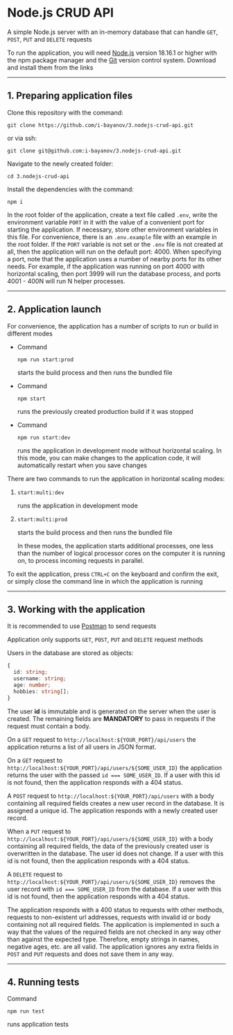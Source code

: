 # Node.js CRUD API

A simple Node.js server with an in-memory database that can handle `GET`, `POST`, `PUT` and `DELETE` requests

To run the application, you will need [Node.js](https://nodejs.org/en/download/) version 18.16.1 or higher with the npm package manager and the [Git](https://git-scm.com/downloads) version control system. Download and install them from the links

---

## 1. Preparing application files

Clone this repository with the command:

```
git clone https://github.com/i-bayanov/3.nodejs-crud-api.git
```

or via ssh:

```
git clone git@github.com:i-bayanov/3.nodejs-crud-api.git
```

Navigate to the newly created folder:

```
cd 3.nodejs-crud-api
```

Install the dependencies with the command:

```
npm i
```

In the root folder of the application, create a text file called `.env`, write the environment variable `PORT` in it with the value of a convenient port for starting the application. If necessary, store other environment variables in this file. For convenience, there is an `.env.example` file with an example in the root folder. If the `PORT` variable is not set or the `.env` file is not created at all, then the application will run on the default port: 4000. When specifying a port, note that the application uses a number of nearby ports for its other needs. For example, if the application was running on port 4000 with horizontal scaling, then port 3999 will run the database process, and ports 4001 - 400N will run N helper processes.

---

## 2. Application launch

For convenience, the application has a number of scripts to run or build in different modes

- Сommand

  ```
  npm run start:prod
  ```

  starts the build process and then runs the bundled file

- Сommand

  ```
  npm start
  ```

  runs the previously created production build if it was stopped

- Command

  ```
  npm run start:dev
  ```

  runs the application in development mode without horizontal scaling. In this mode, you can make changes to the application code, it will automatically restart when you save changes

There are two commands to run the application in horizontal scaling modes:

1.  ```
    start:multi:dev
    ```

    runs the application in development mode

2.  ```
    start:multi:prod
    ```

    starts the build process and then runs the bundled file

    In these modes, the application starts additional processes, one less than the number of logical processor cores on the computer it is running on, to process incoming requests in parallel.

To exit the application, press `CTRL+C` on the keyboard and confirm the exit, or simply close the command line in which the application is running

---

## 3. Working with the application

It is recommended to use [Postman](https://www.postman.com/) to send requests

Application only supports `GET`, `POST`, `PUT` and `DELETE` request methods

Users in the database are stored as objects:

```ts
{
  id: string;
  username: string;
  age: number;
  hobbies: string[];
}
```

The user **id** is immutable and is generated on the server when the user is created. The remaining fields are **MANDATORY** to pass in requests if the request must contain a body.

On a `GET` request to `http://localhost:${YOUR_PORT}/api/users` the application returns a list of all users in JSON format.

On a `GET` request to `http://localhost:${YOUR_PORT}/api/users/${SOME_USER_ID}` the application returns the user with the passed `id === SOME_USER_ID`. If a user with this id is not found, then the application responds with a 404 status.

A `POST` request to `http://localhost:${YOUR_PORT}/api/users` with a body containing all required fields creates a new user record in the database. It is assigned a unique id. The application responds with a newly created user record.

When a `PUT` request to `http://localhost:${YOUR_PORT}/api/users/${SOME_USER_ID}` with a body containing all required fields, the data of the previously created user is overwritten in the database. The user id does not change. If a user with this id is not found, then the application responds with a 404 status.

A `DELETE` request to `http://localhost:${YOUR_PORT}/api/users/${SOME_USER_ID}` removes the user record with `id === SOME_USER_ID` from the database. If a user with this id is not found, then the application responds with a 404 status.

The application responds with a 400 status to requests with other methods, requests to non-existent url addresses, requests with invalid id or body containing not all required fields. The application is implemented in such a way that the values of the required fields are not checked in any way other than against the expected type. Therefore, empty strings in names, negative ages, etc. are all valid. The application ignores any extra fields in `POST` and `PUT` requests and does not save them in any way.

---

## 4. Running tests

Command

```
npm run test
```

runs application tests
